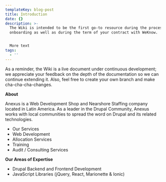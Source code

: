 ```yaml
---
templateKey: blog-post
title: Introduction
date: {}
description: >-
  The Wiki is intended to be the first go-to resource during the process of
  onboarding as well as during the term of your contract with WeKnow.


  More text
tags:
  - ''
---
```

As a reminder, the Wiki is a live document under continuous development; we appreciate your feedback on the depth of the documentation so we can continue extending it. Also, feel free to create your own branch and make cha-cha-cha-changes.

**About**

Anexus is a Web Development Shop and Nearshore Staffing company located in Latin America. As a leader in the Drupal Community, Anexus works with local communities to spread the word on Drupal and its related technologies.

* Our Services
* Web Development
* Allocation Services
* Training
* Audit / Consulting Services

**Our Areas of Expertise**

* Drupal Backend and Frontend Development
* JavaScript Libraries (jQuery, React, Marionette & Ionic)
